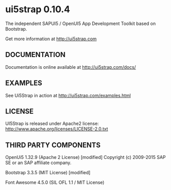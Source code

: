 ui5strap 0.10.4
===============

The independent SAPUI5 / OpenUI5 App Development Toolkit based on Bootstrap.

Get more information at http://ui5strap.com

DOCUMENTATION
-------------

Documentation is online available at http://ui5strap.com/docs/

EXAMPLES
--------

See Ui5Strap in action at http://ui5strap.com/examples.html

LICENSE
-------

UI5Strap is released under Apache2 license: http://www.apache.org/licenses/LICENSE-2.0.txt

THIRD PARTY COMPONENTS
----------------------

OpenUi5 1.32.9 (Apache 2 License) [modified]
Copyright (c) 2009-2015 SAP SE or an SAP affiliate company.

Bootstrap 3.3.5 (MIT License) [modified]

Font Awesome 4.5.0 (SIL OFL 1.1 / MIT License)